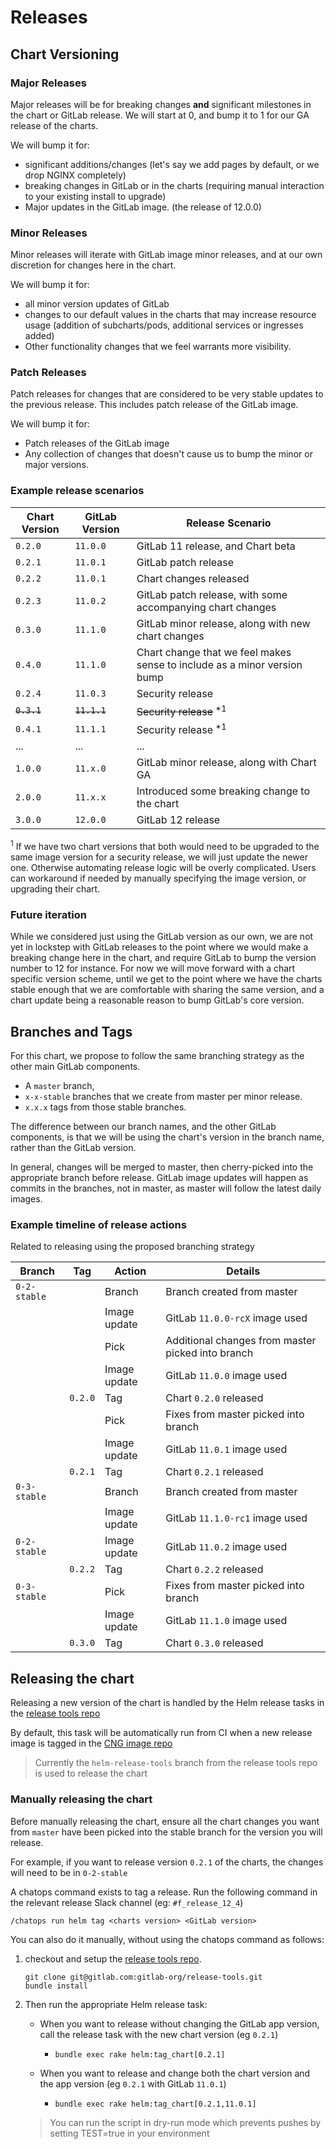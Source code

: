 # Releases

## Chart Versioning

### Major Releases

Major releases will be for breaking changes **and** significant milestones in the chart or GitLab release. We will start at 0, and bump it to 1 for our GA release of the charts.

We will bump it for:

- significant additions/changes (let's say we add pages by default, or we drop NGINX completely)
- breaking changes in GitLab or in the charts (requiring manual interaction to your existing install to upgrade)
- Major updates in the GitLab image. (the release of 12.0.0)

### Minor Releases

Minor releases will iterate with GitLab image minor releases, and at our own discretion for changes here in the chart.

We will bump it for:

- all minor version updates of GitLab
- changes to our default values in the charts that may increase resource usage (addition of subcharts/pods, additional services or ingresses added)
- Other functionality changes that we feel warrants more visibility.

### Patch Releases

Patch releases for changes that are considered to be very stable updates to the previous release. This includes patch release of the GitLab image.

We will bump it for:

- Patch releases of the GitLab image
- Any collection of changes that doesn't cause us to bump the minor or major versions.

### Example release scenarios

| Chart Version | GitLab Version | Release Scenario |
| ------------- | -------------- | ---------------- |
| `0.2.0`       | `11.0.0`       | GitLab 11 release, and Chart beta |
| `0.2.1`       | `11.0.1`       | GitLab patch release |
| `0.2.2`       | `11.0.1`       | Chart changes released |
| `0.2.3`       | `11.0.2`       | GitLab patch release, with some accompanying chart changes |
| `0.3.0`       | `11.1.0`       | GitLab minor release, along with new chart changes |
| `0.4.0`       | `11.1.0`       | Chart change that we feel makes sense to include as a minor version bump |
| `0.2.4`       | `11.0.3`       | Security release |
| ~~`0.3.1`~~   | ~~`11.1.1`~~   | ~~Security release~~ <sup>*1</sup> |
| `0.4.1`       | `11.1.1`       | Security release <sup>*1</sup> |
| ...           | ...            | ... |
| `1.0.0`       | `11.x.0`       | GitLab minor release, along with Chart GA |
| `2.0.0`       | `11.x.x`       | Introduced some breaking change to the chart |
| `3.0.0`       | `12.0.0`       | GitLab 12 release |

<sup>1</sup> If we have two chart versions that both would need to be upgraded to the same image version for a security release, we will just update the newer one. Otherwise automating release logic will be overly complicated. Users can workaround if needed by manually specifying the image version, or upgrading their chart.

### Future iteration

While we considered just using the GitLab version as our own, we are not yet in lockstep with GitLab releases to the point where we would make a breaking change here in the chart, and require GitLab to bump the version number to 12 for instance. For now we will move forward with a chart specific version scheme, until we get to the point where we have the charts stable enough that we are comfortable with sharing the same version, and a chart update being a reasonable reason to bump GitLab's core version.

## Branches and Tags

For this chart, we propose to follow the same branching strategy as the other main GitLab components.

- A `master` branch,
- `x-x-stable` branches that we create from master per minor release.
- `x.x.x` tags from those stable branches.

The difference between our branch names, and the other GitLab components, is that we will be using the chart's version in the branch name, rather than the GitLab version.

In general, changes will be merged to master, then cherry-picked into the appropriate branch before release. GitLab image updates will happen as commits in the branches, not in master, as master will follow the latest daily images.

### Example timeline of release actions

Related to releasing using the proposed branching strategy

| Branch       | Tag     | Action       | Details |
| ------------ | ------- | ------------ | ------- |
| `0-2-stable` |         | Branch       | Branch created from master |
|              |         | Image update | GitLab `11.0.0-rcX` image used |
|              |         | Pick         | Additional changes from master picked into branch |
|              |         | Image update | GitLab `11.0.0` image used |
|              | `0.2.0` | Tag          | Chart `0.2.0` released |
|              |         | Pick         | Fixes from master picked into branch |
|              |         | Image update | GitLab `11.0.1` image used |
|              | `0.2.1` | Tag          | Chart `0.2.1` released |
| `0-3-stable` |         | Branch       | Branch created from master |
|              |         | Image update | GitLab `11.1.0-rc1` image used |
| `0-2-stable` |         | Image update | GitLab `11.0.2` image used |
|              | `0.2.2` | Tag          | Chart  `0.2.2` released |
| `0-3-stable` |         | Pick         | Fixes from master picked into branch |
|              |         | Image update | GitLab `11.1.0` image used |
|              | `0.3.0` | Tag          | Chart `0.3.0` released |

## Releasing the chart

Releasing a new version of the chart is handled by the Helm release tasks in the [release tools repo](https://gitlab.com/gitlab-org/release-tools)

By default, this task will be automatically run from CI when a new release image is tagged in the [CNG image repo](https://gitlab.com/gitlab-org/build/CNG)

> Currently the `helm-release-tools` branch from the release tools repo is used to release the chart

### Manually releasing the chart

Before manually releasing the chart, ensure all the chart changes you want from `master` have been picked into the
stable branch for the version you will release.

For example, if you want to release version `0.2.1` of the charts, the changes will need to be in `0-2-stable`

A chatops command exists to tag a release. Run the following command in the
relevant release Slack channel (eg: `#f_release_12_4`)

```
/chatops run helm tag <charts version> <GitLab version>
```

You can also do it manually, without using the chatops command as follows:

1. checkout and setup the [release tools repo](https://gitlab.com/gitlab-org/release-tools).

   ```
   git clone git@gitlab.com:gitlab-org/release-tools.git
   bundle install
   ```

1. Then run the appropriate Helm release task:

   - When you want to release without changing the GitLab app version, call the release task with the new chart version (eg `0.2.1`)
     - `bundle exec rake helm:tag_chart[0.2.1]`

   - When you want to release and change both the chart version and the app version (eg `0.2.1` with GitLab `11.0.1`)
     - `bundle exec rake helm:tag_chart[0.2.1,11.0.1]`

    > You can run the script in dry-run mode which prevents pushes by setting TEST=true in your environment
